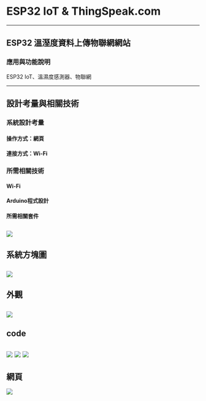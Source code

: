 # ESP32 IoT & ThingSpeak.com
---
## ESP32 溫溼度資料上傳物聯網網站

### 應用與功能說明
ESP32 IoT、溫濕度感測器、物聯網

---
## 設計考量與相關技術
### 系統設計考量
#### 操作方式：網頁
#### 連接方式：Wi-Fi
### 所需相關技術
#### Wi-Fi
#### Arduino程式設計
#### 所需相關套件
![](https://github.com/PinLe1920/MCU-project/blob/main/images/A100013-1-DHT11.png?raw=true)
---
## 系統方塊圖
![](https://github.com/PinLe1920/MCU-project/blob/main/images/IoT&Thinkspeak.com.jpg?raw=true)
---
## 外觀
![](https://github.com/PinLe1920/MCU-project/blob/main/images/IMG_4629.jpg?raw=true)
---
## code
![](https://github.com/PinLe1920/MCU-project/blob/main/images/%E6%88%AA%E5%9C%96%202023-05-25%20%E4%B8%8B%E5%8D%887.43.36.png?raw=true)
![](https://github.com/PinLe1920/MCU-project/blob/main/images/%E6%88%AA%E5%9C%96%202023-05-25%20%E4%B8%8B%E5%8D%887.44.07.png?raw=true)
![](https://github.com/PinLe1920/MCU-project/blob/main/images/%E6%88%AA%E5%9C%96%202023-05-25%20%E4%B8%8B%E5%8D%887.44.35.png?raw=true)
---
## 網頁
![](https://raw.githubusercontent.com/frank570570/MCU-project/8c0f4a8328f0c32cb5c18d9a2f396d75fb9e5f13/images/11121.png)

